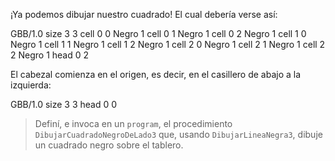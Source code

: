 ¡Ya podemos dibujar nuestro cuadrado! El cual debería verse así:

<gs-board>
  GBB/1.0
   size 3 3
   cell 0 0 Negro 1
   cell 0 1 Negro 1
   cell 0 2 Negro 1
   cell 1 0 Negro 1
   cell 1 1 Negro 1
   cell 1 2 Negro 1
   cell 2 0 Negro 1
   cell 2 1 Negro 1
   cell 2 2 Negro 1
   head 0 2
</gs-board>

El cabezal comienza en el origen, es decir, en el casillero de abajo a la izquierda:

<gs-board>
  GBB/1.0
   size 3 3
   head 0 0
</gs-board>

> Definí, e invoca en un `program`, el procedimiento `DibujarCuadradoNegroDeLado3` que, usando `DibujarLineaNegra3`, dibuje un cuadrado negro sobre el tablero.